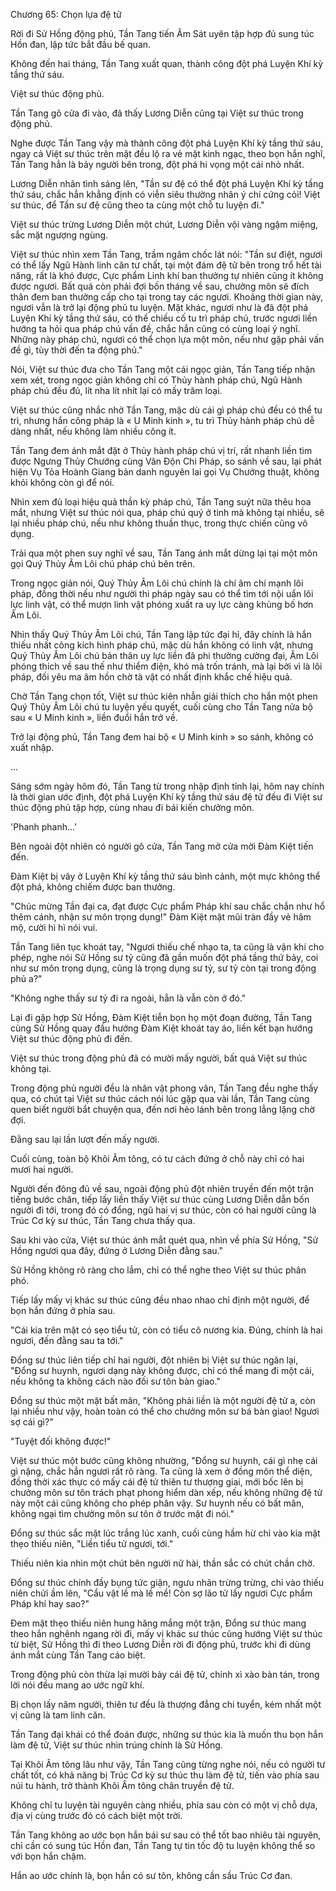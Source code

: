 




Chương 65: Chọn lựa đệ tử


Rời đi Sử Hồng động phủ, Tần Tang tiến Âm Sát uyên tập hợp đủ sung túc Hồn đan, lập tức bắt đầu bế quan.

Không đến hai tháng, Tần Tang xuất quan, thành công đột phá Luyện Khí kỳ tầng thứ sáu.

Việt sư thúc động phủ.

Tần Tang gõ cửa đi vào, đã thấy Lương Diễn cũng tại Việt sư thúc trong động phủ.

Nghe được Tần Tang vậy mà thành công đột phá Luyện Khí kỳ tầng thứ sáu, ngay cả Việt sư thúc trên mặt đều lộ ra vẻ mặt kinh ngạc, theo bọn hắn nghĩ, Tần Tang hẳn là bảy người bên trong, đột phá hi vọng một cái nhỏ nhất.

Lương Diễn nhãn tình sáng lên, "Tần sư đệ có thể đột phá Luyện Khí kỳ tầng thứ sáu, chắc hẳn khẳng định có viễn siêu thường nhân ý chí cứng cỏi! Việt sư thúc, để Tần sư đệ cũng theo ta cùng một chỗ tu luyện đi."

Việt sư thúc trừng Lương Diễn một chút, Lương Diễn vội vàng ngậm miệng, sắc mặt ngượng ngùng.

Việt sư thúc nhìn xem Tần Tang, trầm ngâm chốc lát nói: "Tần sư điệt, ngươi có thể lấy Ngũ Hành linh căn tư chất, tại một đám đệ tử bên trong trổ hết tài năng, rất là khó được, Cực phẩm Linh khí ban thưởng tự nhiên cũng ít không được ngươi. Bất quá còn phải đợi bốn tháng về sau, chưởng môn sẽ đích thân đem ban thưởng cấp cho tại trong tay các ngươi. Khoảng thời gian này, ngươi vẫn là trở lại động phủ tu luyện. Mặt khác, ngươi như là đã đột phá Luyện Khí kỳ tầng thứ sáu, có thể chiếu cố tu trì pháp chú, trước ngươi liền hướng ta hỏi qua pháp chú vấn đề, chắc hẳn cũng có cùng loại ý nghĩ. Những này pháp chú, ngươi có thể chọn lựa một môn, nếu như gặp phải vấn đề gì, tùy thời đến ta động phủ."

Nói, Việt sư thúc đưa cho Tần Tang một cái ngọc giản, Tần Tang tiếp nhận xem xét, trong ngọc giản không chỉ có Thủy hành pháp chú, Ngũ Hành pháp chú đều đủ, lít nha lít nhít lại có mấy trăm loại.

Việt sư thúc cũng nhắc nhở Tần Tang, mặc dù cái gì pháp chú đều có thể tu trì, nhưng hắn công pháp là « U Minh kinh », tu trì Thủy hành pháp chú dễ dàng nhất, nếu không làm nhiều công ít.

Tần Tang đem ánh mắt đặt ở Thủy hành pháp chú vị trí, rất nhanh liền tìm được Ngưng Thủy Chướng cùng Vân Độn Chi Pháp, so sánh về sau, lại phát hiện Vụ Tỏa Hoành Giang bản danh nguyên lai gọi Vụ Chướng thuật, không khỏi không còn gì để nói.

Nhìn xem đủ loại hiệu quả thần kỳ pháp chú, Tần Tang suýt nữa thêu hoa mắt, nhưng Việt sư thúc nói qua, pháp chú quý ở tinh mà không tại nhiều, sẽ lại nhiều pháp chú, nếu như không thuần thục, trong thực chiến cũng vô dụng.

Trải qua một phen suy nghĩ về sau, Tần Tang ánh mắt dừng lại tại một môn gọi Quý Thủy Âm Lôi chú pháp chú bên trên.

Trong ngọc giản nói, Quý Thủy Âm Lôi chú chính là chí âm chí mạnh lôi pháp, đồng thời nếu như người thi pháp ngày sau có thể tìm tới nội uẩn lôi lực linh vật, có thể mượn linh vật phóng xuất ra uy lực càng khủng bố hơn Âm Lôi.

Nhìn thấy Quý Thủy Âm Lôi chú, Tần Tang lập tức đại hỉ, đây chính là hắn thiếu nhất công kích hình pháp chú, mặc dù hắn không có linh vật, nhưng Quý Thủy Âm Lôi chú bản thân uy lực liền đã phi thường cường đại, Âm Lôi phóng thích về sau thế như thiểm điện, khó mà trốn tránh, mà lại bởi vì là lôi pháp, đối yêu ma âm hồn chờ tà vật có nhất định khắc chế hiệu quả.

Chờ Tần Tang chọn tốt, Việt sư thúc kiên nhẫn giải thích cho hắn một phen Quý Thủy Âm Lôi chú tu luyện yếu quyết, cuối cùng cho Tần Tang nửa bộ sau « U Minh kinh », liền đuổi hắn trở về.

Trở lại động phủ, Tần Tang đem hai bộ « U Minh kinh » so sánh, không có xuất nhập.

...

Sáng sớm ngày hôm đó, Tần Tang từ trong nhập định tỉnh lại, hôm nay chính là thời gian ước định, đột phá Luyện Khí kỳ tầng thứ sáu đệ tử đều đi Việt sư thúc động phủ tập hợp, cùng nhau đi bái kiến chưởng môn.

'Phanh phanh...'

Bên ngoài đột nhiên có người gõ cửa, Tần Tang mở cửa mời Đàm Kiệt tiến đến.

Đàm Kiệt bị vây ở Luyện Khí kỳ tầng thứ sáu bình cảnh, một mực không thể đột phá, không chiếm được ban thưởng.

"Chúc mừng Tần đại ca, đạt được Cực phẩm Pháp khí sau chắc chắn như hổ thêm cánh, nhận sư môn trọng dụng!" Đàm Kiệt mặt mũi tràn đầy vẻ hâm mộ, cười hì hì nói vui.

Tần Tang liên tục khoát tay, "Ngươi thiếu chế nhạo ta, ta cũng là vận khí cho phép, nghe nói Sử Hồng sư tỷ cũng đã gần muốn đột phá tầng thứ bảy, coi như sư môn trọng dụng, cũng là trọng dụng sư tỷ, sư tỷ còn tại trong động phủ a?"

"Không nghe thấy sư tỷ đi ra ngoài, hẳn là vẫn còn ở đó."

Lại đi gặp hợp Sử Hồng, Đàm Kiệt tiễn bọn họ một đoạn đường, Tần Tang cùng Sử Hồng quay đầu hướng Đàm Kiệt khoát tay áo, liền kết bạn hướng Việt sư thúc động phủ đi đến.

Việt sư thúc trong động phủ đã có mười mấy người, bất quá Việt sư thúc không tại.

Trong động phủ người đều là nhân vật phong vân, Tần Tang đều nghe thấy qua, có chút tại Việt sư thúc cách nói lúc gặp qua vài lần, Tần Tang cùng quen biết người bắt chuyện qua, đến nơi hẻo lánh bên trong lẳng lặng chờ đợi.

Đằng sau lại lần lượt đến mấy người.

Cuối cùng, toàn bộ Khôi Âm tông, có tư cách đứng ở chỗ này chỉ có hai mươi hai người.

Người đến đông đủ về sau, ngoài động phủ đột nhiên truyền đến một trận tiếng bước chân, tiếp lấy liền thấy Việt sư thúc cùng Lương Diễn dẫn bốn người đi tới, trong đó có đổng, ngũ hai vị sư thúc, còn có hai người cũng là Trúc Cơ kỳ sư thúc, Tần Tang chưa thấy qua.

Sau khi vào cửa, Việt sư thúc ánh mắt quét qua, nhìn về phía Sử Hồng, "Sử Hồng ngươi qua đây, đứng ở Lương Diễn đằng sau."

Sử Hồng không rõ ràng cho lắm, chỉ có thể nghe theo Việt sư thúc phân phó.

Tiếp lấy mấy vị khác sư thúc cũng đều nhao nhao chỉ định một người, để bọn hắn đứng ở phía sau.

"Cái kia trên mặt có sẹo tiểu tử, còn có tiểu cô nương kia. Đúng, chính là hai ngươi, đến đằng sau ta tới."

Đổng sư thúc liên tiếp chỉ hai người, đột nhiên bị Việt sư thúc ngăn lại, "Đổng sư huynh, ngươi dạng này không được, chỉ có thể mang đi một cái, nếu không ta không cách nào đối sư tôn bàn giao."

Đổng sư thúc một mặt bất mãn, "Không phải liền là một người đệ tử a, còn lại nhiều như vậy, hoàn toàn có thể cho chưởng môn sư bá bàn giao! Ngươi sợ cái gì?"

"Tuyệt đối không được!"

Việt sư thúc một bước cũng không nhường, "Đổng sư huynh, cái gì nhẹ cái gì nặng, chắc hẳn ngươi rất rõ ràng. Ta cũng là xem ở đồng môn thể diện, đồng thời xác thực có mấy cái đệ tử thiên tư thượng giai, mới bốc lên bị chưởng môn sư tôn trách phạt phong hiểm dàn xếp, nếu không những đệ tử này một cái cũng không cho phép phân vậy. Sư huynh nếu có bất mãn, không ngại tìm chưởng môn sư tôn ở trước mặt đi nói."

Đổng sư thúc sắc mặt lúc trắng lúc xanh, cuối cùng hầm hừ chỉ vào kia mặt thẹo thiếu niên, "Liền tiểu tử ngươi, tới."

Thiếu niên kia nhìn một chút bên người nữ hài, thần sắc có chút chần chờ.

Đổng sư thúc chính đầy bụng tức giận, ngưu nhãn trừng trừng, chỉ vào thiếu niên chửi ầm lên, "Cẩu vật lề mà lề mề! Còn sợ lão tử lấy ngươi Cực phẩm Pháp khí hay sao?"

Đem mặt thẹo thiếu niên hung hăng mắng một trận, Đổng sư thúc mang theo hắn nghênh ngang rời đi, mấy vị khác sư thúc cũng hướng Việt sư thúc từ biệt, Sử Hồng thì đi theo Lương Diễn rời đi động phủ, trước khi đi dùng ánh mắt cùng Tần Tang cáo biệt.

Trong động phủ còn thừa lại mười bảy cái đệ tử, chính xì xào bàn tán, trong lời nói đều mang ao ước ngữ khí.

Bị chọn lấy năm người, thiên tư đều là thượng đẳng chi tuyển, kém nhất một vị cũng là tam linh căn.

Tần Tang đại khái có thể đoán được, những sư thúc kia là muốn thu bọn hắn làm đệ tử, Việt sư thúc nhìn trúng chính là Sử Hồng.

Tại Khôi Âm tông lâu như vậy, Tần Tang cũng từng nghe nói, nếu có người tư chất tốt, có khả năng bị Trúc Cơ kỳ sư thúc thu làm đệ tử, tiến vào phía sau núi tu hành, trở thành Khôi Âm tông chân truyền đệ tử.

Không chỉ tu luyện tài nguyên càng nhiều, phía sau còn có một vị chỗ dựa, địa vị cùng trước đó có cách biệt một trời.

Tần Tang không ao ước bọn hắn bái sư sau có thể tốt bao nhiêu tài nguyên, chỉ cần có sung túc Hồn đan, Tần Tang tự tin tốc độ tu luyện không thể so với bọn hắn chậm.

Hắn ao ước chính là, bọn hắn có sư tôn, không cần sầu Trúc Cơ đan.




